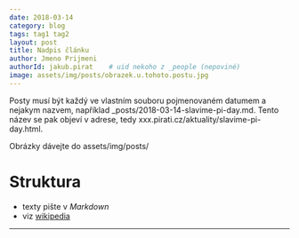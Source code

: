 ```yaml
---
date: 2018-03-14
category: blog
tags: tag1 tag2
layout: post
title: Nadpis článku
author: Jmeno Prijmeni
authorId: jakub.pirat    # uid nekoho z _people (nepoviné)
image: assets/img/posts/obrazek.u.tohoto.postu.jpg
---
```


Posty musí být každý ve vlastním souboru pojmenovaném datumem a nejakym nazvem, například _posts/2018-03-14-slavime-pi-day.md. Tento název se pak objeví v adrese, tedy xxx.pirati.cz/aktuality/slavime-pi-day.html.

Obrázky dávejte do assets/img/posts/

# Struktura

* texty pište v *Markdown*
* viz [wikipedia](https://cs.wikipedia.org/wiki/Markdown)


- - -
